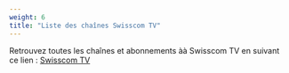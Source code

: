 ```yaml
---
weight: 6
title: "Liste des chaînes Swisscom TV"
---
```

Retrouvez toutes les chaînes et abonnements àà Swisscom TV en suivant ce lien :
[Swisscom TV](https://www.swisscom.ch/fr/clients-prives/internet-television-reseaufixe/swisscom-tv/chaines/liste-chaines.html#cl%5Bdevice%5D%5B%5D=tv)
